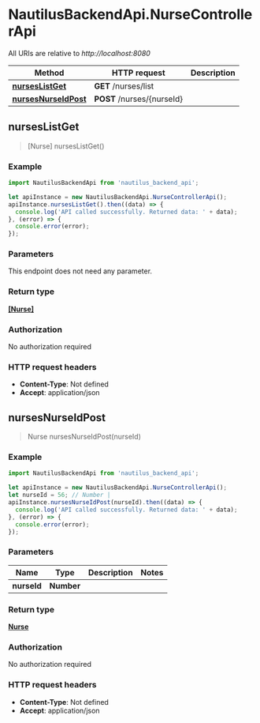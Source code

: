 # NautilusBackendApi.NurseControllerApi

All URIs are relative to *http://localhost:8080*

Method | HTTP request | Description
------------- | ------------- | -------------
[**nursesListGet**](NurseControllerApi.md#nursesListGet) | **GET** /nurses/list | 
[**nursesNurseIdPost**](NurseControllerApi.md#nursesNurseIdPost) | **POST** /nurses/{nurseId} | 



## nursesListGet

> [Nurse] nursesListGet()



### Example

```javascript
import NautilusBackendApi from 'nautilus_backend_api';

let apiInstance = new NautilusBackendApi.NurseControllerApi();
apiInstance.nursesListGet().then((data) => {
  console.log('API called successfully. Returned data: ' + data);
}, (error) => {
  console.error(error);
});

```

### Parameters

This endpoint does not need any parameter.

### Return type

[**[Nurse]**](Nurse.md)

### Authorization

No authorization required

### HTTP request headers

- **Content-Type**: Not defined
- **Accept**: application/json


## nursesNurseIdPost

> Nurse nursesNurseIdPost(nurseId)



### Example

```javascript
import NautilusBackendApi from 'nautilus_backend_api';

let apiInstance = new NautilusBackendApi.NurseControllerApi();
let nurseId = 56; // Number | 
apiInstance.nursesNurseIdPost(nurseId).then((data) => {
  console.log('API called successfully. Returned data: ' + data);
}, (error) => {
  console.error(error);
});

```

### Parameters


Name | Type | Description  | Notes
------------- | ------------- | ------------- | -------------
 **nurseId** | **Number**|  | 

### Return type

[**Nurse**](Nurse.md)

### Authorization

No authorization required

### HTTP request headers

- **Content-Type**: Not defined
- **Accept**: application/json

